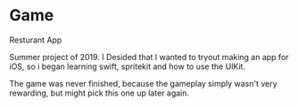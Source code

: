 # Game
Resturant App

Summer project of 2019. I Desided that I wanted to tryout making an app for iOS,
so i began learning swift, spritekit and how to use the UIKit.

The game was never finished, because the gameplay simply wasn't very rewarding, but might pick this one up later again. 
